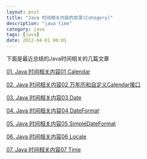```yaml
---
layout: post
title: "Java 时间相关内容的目录(Category)"
description: "java time"
category: java
tags: [java]
date: 2012-04-01 00:01
---
```


下面是最近总结的Java时间相关的几篇文章


[01. Java 时间相关内容01 Calendar][link_java_time_01]  

[02. Java 时间相关内容02 万年历和自定义Calendar接口][link_java_time_02]  

[03. Java 时间相关内容03 Date][link_java_time_03]  

[04. Java 时间相关内容04 DateFormat][link_java_time_04]  

[05. Java 时间相关内容05 SimpleDateFormat][link_java_time_05]  

[06. Java 时间相关内容06 Locale][link_java_time_06]  

[07. Java 时间相关内容07 Time][link_java_time_07]


[link_java_time_01]: /2012/04/01/time
[link_java_time_02]: /2012/04/02/time
[link_java_time_03]: /2012/04/03/time
[link_java_time_04]: /2012/04/04/time
[link_java_time_05]: /2012/04/05/time
[link_java_time_06]: /2012/04/06/time
[link_java_time_07]: /2012/04/07/time

